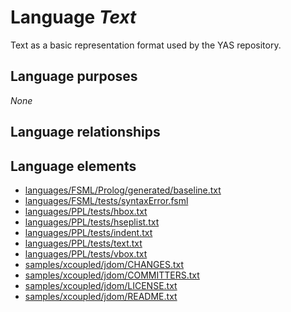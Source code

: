 # Language _Text_
Text as a basic representation format used by the YAS repository.

## Language purposes
_None_

## Language relationships

## Language elements
* [languages/FSML/Prolog/generated/baseline.txt](../../languages/FSML/Prolog/generated/baseline.txt)
* [languages/FSML/tests/syntaxError.fsml](../../languages/FSML/tests/syntaxError.fsml)
* [languages/PPL/tests/hbox.txt](../../languages/PPL/tests/hbox.txt)
* [languages/PPL/tests/hseplist.txt](../../languages/PPL/tests/hseplist.txt)
* [languages/PPL/tests/indent.txt](../../languages/PPL/tests/indent.txt)
* [languages/PPL/tests/text.txt](../../languages/PPL/tests/text.txt)
* [languages/PPL/tests/vbox.txt](../../languages/PPL/tests/vbox.txt)
* [samples/xcoupled/jdom/CHANGES.txt](../../samples/xcoupled/jdom/CHANGES.txt)
* [samples/xcoupled/jdom/COMMITTERS.txt](../../samples/xcoupled/jdom/COMMITTERS.txt)
* [samples/xcoupled/jdom/LICENSE.txt](../../samples/xcoupled/jdom/LICENSE.txt)
* [samples/xcoupled/jdom/README.txt](../../samples/xcoupled/jdom/README.txt)
